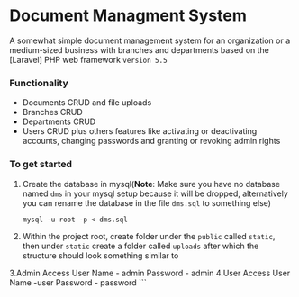 # Document Managment System
A somewhat simple document management system for an organization or a medium-sized business with branches and departments based on the [Laravel] PHP web framework `version 5.5` 

### Functionality
- Documents CRUD and file uploads
- Branches CRUD
- Departments CRUD
- Users CRUD plus others features like activating or deactivating accounts, changing passwords and granting or revoking admin rights

### To get started
1.  Create the database in mysql(**Note**: Make sure you have no database named `dms` in your mysql setup because it will be dropped, alternatively you can rename the database in the file `dms.sql` to something else)

    `mysql -u root -p < dms.sql`

2. Within the project root, create folder under the `public` called `static`, then under `static` create a folder called `uploads` after which the structure should look something similar to

3.Admin Access
User Name - admin
Password - admin
4.User Access
User Name -user
Password - password
    ```
